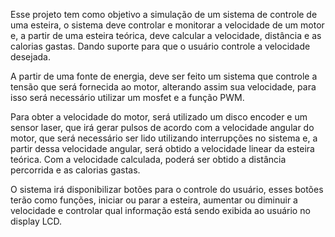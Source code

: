   Esse projeto tem como objetivo a simulação de um sistema de controle de uma esteira, o sistema deve controlar e monitorar a velocidade de um motor e, a partir de uma esteira teórica, deve calcular a velocidade, distância e as calorias gastas. Dando suporte para que o usuário controle a velocidade desejada.

  A partir de uma fonte de energia, deve ser feito um sistema que controle a tensão que será fornecida ao motor, alterando assim sua velocidade, para isso será necessário utilizar um mosfet e a função PWM.

  Para obter a velocidade do motor, será utilizado um disco encoder e um sensor laser, que irá gerar pulsos de acordo com a velocidade angular do motor, que será necessário ser lido utilizando interrupções no sistema e, a partir dessa velocidade angular, será obtido a velocidade linear da esteira teórica. Com a velocidade calculada, poderá ser obtido a distância percorrida e as calorias gastas.

  O sistema irá disponibilizar botões para o controle do usuário, esses botões terão como funções, iniciar ou parar a esteira, aumentar ou diminuir a velocidade e controlar qual informação está sendo exibida ao usuário no display LCD.
